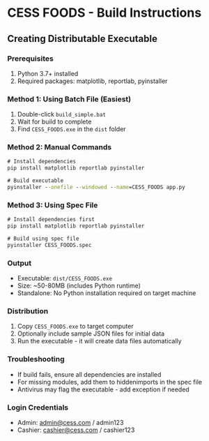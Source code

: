 # CESS FOODS - Build Instructions

## Creating Distributable Executable

### Prerequisites
1. Python 3.7+ installed
2. Required packages: matplotlib, reportlab, pyinstaller

### Method 1: Using Batch File (Easiest)
1. Double-click `build_simple.bat`
2. Wait for build to complete
3. Find `CESS_FOODS.exe` in the `dist` folder

### Method 2: Manual Commands
```cmd
# Install dependencies
pip install matplotlib reportlab pyinstaller

# Build executable
pyinstaller --onefile --windowed --name=CESS_FOODS app.py
```

### Method 3: Using Spec File
```cmd
# Install dependencies first
pip install matplotlib reportlab pyinstaller

# Build using spec file
pyinstaller CESS_FOODS.spec
```

### Output
- Executable: `dist/CESS_FOODS.exe`
- Size: ~50-80MB (includes Python runtime)
- Standalone: No Python installation required on target machine

### Distribution
1. Copy `CESS_FOODS.exe` to target computer
2. Optionally include sample JSON files for initial data
3. Run the executable - it will create data files automatically

### Troubleshooting
- If build fails, ensure all dependencies are installed
- For missing modules, add them to hiddenimports in the spec file
- Antivirus may flag the executable - add exception if needed

### Login Credentials
- Admin: admin@cess.com / admin123
- Cashier: cashier@cess.com / cashier123